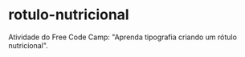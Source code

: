 # rotulo-nutricional
Atividade do Free Code Camp: "Aprenda tipografia criando um rótulo nutricional".
